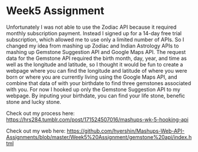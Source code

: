# Week5 Assignment

Unfortunately I was not able to use the Zodiac API because it required monthly subscription payment. Instead I signed up for a 14-day free trial subscription, which allowed me to use only a limited number of APIs. So I changed my idea from mashing up Zodiac and Indian Astrology APIs to mashing up Gemstone Suggestion API and Google Maps API. The request data for the Gemstone API required the birth month, day, year, and time as well as the longitude and latitude, so I thought it would be fun to create a webpage where you can find the longitude and latitude of where you were born or where you are currently living using the Google Maps API, and combine that data of with your birthdate to find three gemstones associated with you. For now I hooked up only the Gemstone Suggestion API to my webpage. By inputing your birthdate, you can find your life stone, benefic stone and lucky stone.

Check out my process here:
https://hrs284.tumblr.com/post/171524507016/mashups-wk-5-hooking-api

Check out my web here:
https://github.com/hyershin/Mashups-Web-API-Assignments/blob/master/Week5%20Assignment/gemstone%20api/index.html
